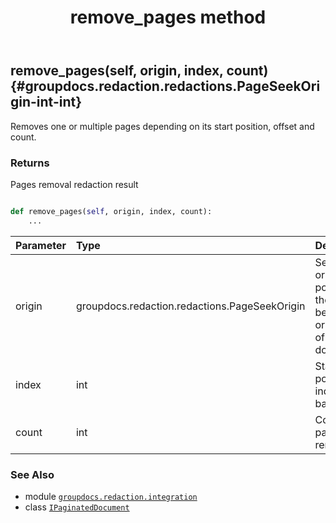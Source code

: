 ﻿---
title: remove_pages method
second_title: GroupDocs.Redaction for Python via .NET API References
description: 
type: docs
weight: 20
url: /groupdocs.redaction.integration/ipaginateddocument/remove_pages/
is_root: false
---

## remove_pages(self, origin, index, count) {#groupdocs.redaction.redactions.PageSeekOrigin-int-int}

Removes one or multiple pages depending on its start position, offset and count.


### Returns 


Pages removal redaction result


```python

def remove_pages(self, origin, index, count):
    ...
```


| Parameter | Type | Description |
| :- | :- | :- |
| origin | groupdocs.redaction.redactions.PageSeekOrigin | Search origin position, the beginning or the end of the document |
| index | int | Start position index (0-based) |
| count | int | Count of pages to remove |



### See Also
* module [`groupdocs.redaction.integration`](../../)
* class [`IPaginatedDocument`](/redaction/python-net/groupdocs.redaction.integration/ipaginateddocument)
